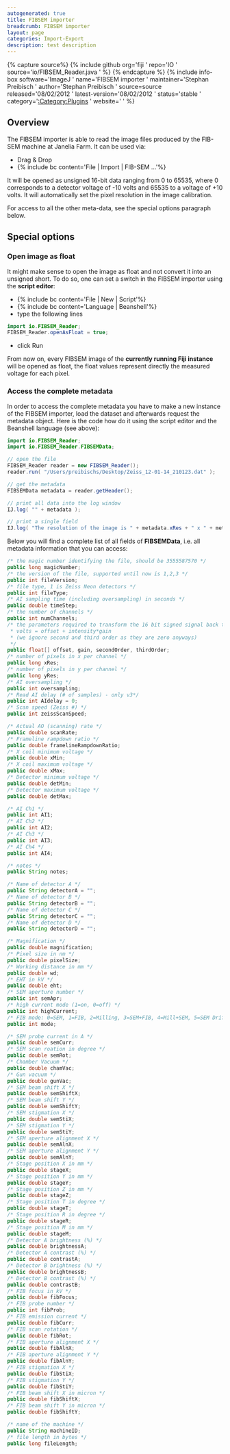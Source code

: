```yaml
---
autogenerated: true
title: FIBSEM importer
breadcrumb: FIBSEM importer
layout: page
categories: Import-Export
description: test description
---
```



{% capture source%}
{% include github org='fiji ' repo='IO ' source='io/FIBSEM\_Reader.java ' %}
{% endcapture %}
{% include info-box software='ImageJ ' name='FIBSEM importer ' maintainer='Stephan Preibisch ' author='Stephan Preibisch ' source=source released='08/02/2012 ' latest-version='08/02/2012 ' status='stable ' category='[:Category:Plugins](Category_Plugins ) ' website=' ' %}

## Overview

The FIBSEM importer is able to read the image files produced by the FIB-SEM machine at Janelia Farm. It can be used via:

  - Drag & Drop
  - {% include bc content='File | Import | FIB-SEM ...'%}

It will be opened as unsigned 16-bit data ranging from 0 to 65535, where 0 corresponds to a detector voltage of -10 volts and 65535 to a voltage of +10 volts. It will automatically set the pixel resolution in the image calibration.

For access to all the other meta-data, see the special options paragraph below.

## Special options

### Open image as float

It might make sense to open the image as float and not convert it into an unsigned short. To do so, one can set a switch in the FIBSEM importer using the **script editor**:

  - {% include bc content='File | New | Script'%}
  - {% include bc content='Language | Beanshell'%}
  - type the following lines

<!-- end list -->

``` java
import io.FIBSEM_Reader;
FIBSEM_Reader.openAsFloat = true;
```

  - click Run

From now on, every FIBSEM image of the **currently running Fiji instance** will be opened as float, the float values represent directly the measured voltage for each pixel.

### Access the complete metadata

In order to access the complete metadata you have to make a new instance of the FIBSEM importer, load the dataset and afterwards request the metadata object. Here is the code how do it using the script editor and the Beanshell language (see above):

``` java
import io.FIBSEM_Reader;
import io.FIBSEM_Reader.FIBSEMData;

// open the file
FIBSEM_Reader reader = new FIBSEM_Reader();
reader.run( "/Users/preibischs/Desktop/Zeiss_12-01-14_210123.dat" );

// get the metadata
FIBSEMData metadata = reader.getHeader();

// print all data into the log window
IJ.log( "" + metadata );

// print a single field
IJ.log( "The resolution of the image is " + metadata.xRes + " x " + metadata.yRes + " pixels." );
```

Below you will find a complete list of all fields of **FIBSEMData**, i.e. all metadata information that you can access:

``` java
/* the magic number identifying the file, should be 3555587570 */
public long magicNumber;
/* the version of the file, supported until now is 1,2,3 */
public int fileVersion;
/* file type, 1 is Zeiss Neon detectors */
public int fileType;
/* AI sampling time (including oversampling) in seconds */
public double timeStep;
/* the number of channels */
public int numChannels;
/* the parameters required to transform the 16 bit signed signal back to volts:
 * volts = offset + intensity*gain
 * (we ignore second and third order as they are zero anyways)
 */
public float[] offset, gain, secondOrder, thirdOrder;
/* number of pixels in x per channel */
public long xRes;
/* number of pixels in y per channel */
public long yRes;
/* AI oversampling */
public int oversampling;
/* Read AI delay (# of samples) - only v3*/
public int AIdelay = 0;
/* Scan speed (Zeiss #) */
public int zeissScanSpeed;

/* Actual AO (scanning) rate */
public double scanRate;
/* Frameline rampdown ratio */
public double framelineRampdownRatio;
/* X coil minimum voltage */
public double xMin;
/* X coil maximum voltage */
public double xMax;
/* Detector minimum voltage */
public double detMin;
/* Detector maximum voltage */
public double detMax;

/* AI Ch1 */
public int AI1;
/* AI Ch2 */
public int AI2;
/* AI Ch3 */
public int AI3;
/* AI Ch4 */
public int AI4;

/* notes */
public String notes;

/* Name of detector A */
public String detectorA = "";
/* Name of detector B */
public String detectorB = "";
/* Name of detector C */
public String detectorC = "";
/* Name of detector D */
public String detectorD = "";

/* Magnification */
public double magnification;
/* Pixel size in nm */
public double pixelSize;
/* Working distance in mm */
public double wd;
/* EHT in kV */
public double eht;
/* SEM aperture number */
public int semApr;
/* high current mode (1=on, 0=off) */
public int highCurrent;
/* FIB mode: 0=SEM, 1=FIB, 2=Milling, 3=SEM+FIB, 4=Mill+SEM, 5=SEM Drift Correction, 6=FIB Drift Correction, 7=No Beam, 8=External, 9=External+SEM */
public int mode;

/* SEM probe current in A */
public double semCurr;
/* SEM scan roation in degree */
public double semRot;
/* Chamber Vacuum */
public double chamVac;
/* Gun vacuum */
public double gunVac;
/* SEM beam shift X */
public double semShiftX;
/* SEM beam shift Y */
public double semShiftY;
/* SEM stigmation X */
public double semStiX;
/* SEM stigmation Y */
public double semStiY;
/* SEM aperture alignment X */
public double semAlnX;
/* SEM aperture alignment Y */
public double semAlnY;
/* Stage position X in mm */
public double stageX;
/* Stage position Y in mm */
public double stageY;
/* Stage position Z in mm */
public double stageZ;
/* Stage position T in degree */
public double stageT;
/* Stage position R in degree */
public double stageR;
/* Stage position M in mm */
public double stageM;
/* Detector A brightness (%) */
public double brightnessA;
/* Detector A contrast (%) */
public double contrastA;
/* Detector B brightness (%) */
public double brightnessB;
/* Detector B contrast (%) */
public double contrastB;
/* FIB focus in kV */
public double fibFocus;
/* FIB probe number */
public int fibProb;
/* FIB emission current */
public double fibCurr;
/* FIB scan rotation */
public double fibRot;
/* FIB aperture alignment X */
public double fibAlnX;
/* FIB aperture alignment Y */
public double fibAlnY;
/* FIB stigmation X */
public double fibStiX;
/* FIB stigmation Y */
public double fibStiY;
/* FIB beam shift X in micron */
public double fibShiftX;
/* FIB beam shift Y in micron */
public double fibShiftY;

/* name of the machine */
public String machineID;
/* file length in bytes */
public long fileLength;
```


